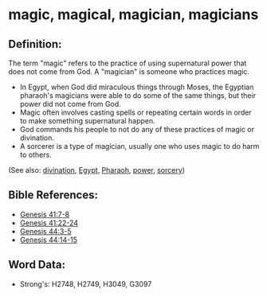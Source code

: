 # magic, magical, magician, magicians #

## Definition: ##

The term "magic" refers to the practice of using supernatural power that does not come from God. A "magician" is someone who practices magic.

* In Egypt, when God did miraculous things through Moses, the Egyptian pharaoh's magicians were able to do some of the same things, but their power did not come from God.
* Magic often involves casting spells or repeating certain words in order to make something supernatural happen.
* God commands his people to not do any of these practices of magic or divination.
* A sorcerer is a type of magician, usually one who uses magic to do harm to others.

(See also: [divination](../other/divination.md), [Egypt](../names/egypt.md), [Pharaoh](../names/pharaoh.md), [power](../kt/power.md), [sorcery](../other/sorcery.md))

## Bible References: ##

* [Genesis 41:7-8](rc://en/tn/help/gen/41/07)
* [Genesis 41:22-24](rc://en/tn/help/gen/41/22)
* [Genesis 44:3-5](rc://en/tn/help/gen/44/03)
* [Genesis 44:14-15](rc://en/tn/help/gen/44/14)

## Word Data: ##

* Strong's: H2748, H2749, H3049, G3097
